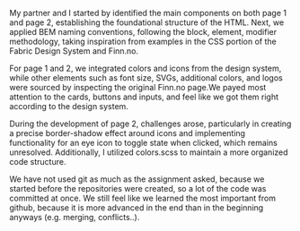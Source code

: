 My partner and I started by identified the main components on both page 1 and page 2, establishing the foundational structure of the HTML. Next, we applied BEM naming conventions, following the block, element, modifier methodology, taking inspiration from examples in the CSS portion of the Fabric Design System and Finn.no. 

For page 1 and 2, we integrated colors and icons from the design system, while other elements such as font size, SVGs, additional colors, and logos were sourced by inspecting the original Finn.no page.We payed most attention to the cards, buttons and inputs, and feel like we got them right according to the design system.

During the development of page 2, challenges arose, particularly in creating a precise border-shadow effect around icons and implementing functionality for an eye icon to toggle state when clicked, which remains unresolved. Additionally, I utilized colors.scss to maintain a more organized code structure.

We have not used git as much as the assignment asked, because we started before the repositories were created, so a lot of the code was committed at once. We still feel like we learned the most important from github, because it is more advanced in the end than in the beginning anyways (e.g. merging, conflicts..).